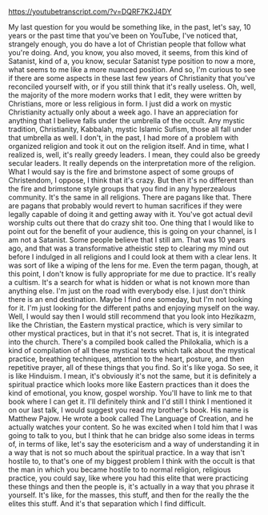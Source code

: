 https://youtubetranscript.com/?v=DQRF7K2J4DY

 My last question for you would be something like, in the past, let's say, 10 years or the past time that you've been on YouTube, I've noticed that, strangely enough, you do have a lot of Christian people that follow what you're doing. And, you know, you also moved, it seems, from this kind of Satanist, kind of a, you know, secular Satanist type position to now a more, what seems to me like a more nuanced position. And so, I'm curious to see if there are some aspects in these last few years of Christianity that you've reconciled yourself with, or if you still think that it's really useless. Oh, well, the majority of the more modern works that I edit, they were written by Christians, more or less religious in form. I just did a work on mystic Christianity actually only about a week ago. I have an appreciation for anything that I believe falls under the umbrella of the occult. Any mystic tradition, Christianity, Kabbalah, mystic Islamic Sufism, those all fall under that umbrella as well. I don't, in the past, I had more of a problem with organized religion and took it out on the religion itself. And in time, what I realized is, well, it's really greedy leaders. I mean, they could also be greedy secular leaders. It really depends on the interpretation more of the religion. What I would say is the fire and brimstone aspect of some groups of Christendom, I oppose, I think that it's crazy. But then it's no different than the fire and brimstone style groups that you find in any hyperzealous community. It's the same in all religions. There are pagans like that. There are pagans that probably would revert to human sacrifices if they were legally capable of doing it and getting away with it. You've got actual devil worship cults out there that do crazy shit too. One thing that I would like to point out for the benefit of your audience, this is going on your channel, is I am not a Satanist. Some people believe that I still am. That was 10 years ago, and that was a transformative atheistic step to clearing my mind out before I indulged in all religions and I could look at them with a clear lens. It was sort of like a wiping of the lens for me. Even the term pagan, though, at this point, I don't know is fully appropriate for me due to practice. It's really a cultism. It's a search for what is hidden or what is not known more than anything else. I'm just on the road with everybody else. I just don't think there is an end destination. Maybe I find one someday, but I'm not looking for it. I'm just looking for the different paths and enjoying myself on the way. Well, I would say then I would still recommend that you look into Hezikazm, like the Christian, the Eastern mystical practice, which is very similar to other mystical practices, but in that it's not secret. That is, it is integrated into the church. There's a compiled book called the Philokalia, which is a kind of compilation of all these mystical texts which talk about the mystical practice, breathing techniques, attention to the heart, posture, and then repetitive prayer, all of these things that you find. So it's like yoga. So see, it is like Hinduism. I mean, it's obviously it's not the same, but it is definitely a spiritual practice which looks more like Eastern practices than it does the kind of emotional, you know, gospel worship. You'll have to link me to that book where I can get it. I'll definitely think and I'd still I think I mentioned it on our last talk, I would suggest you read my brother's book. His name is Matthew Pajow. He wrote a book called The Language of Creation, and he actually watches your content. So he was excited when I told him that I was going to talk to you, but I think that he can bridge also some ideas in terms of, in terms of like, let's say the esotericism and a way of understanding it in a way that is not so much about the spiritual practice. In a way that isn't hostile to, to that's one of my biggest problem I think with the occult is that the man in which you became hostile to to normal religion, religious practice, you could say, like where you had this elite that were practicing these things and then the people is, it's actually in a way that you phrase it yourself. It's like, for the masses, this stuff, and then for the really the the elites this stuff. And it's that separation which I find difficult.